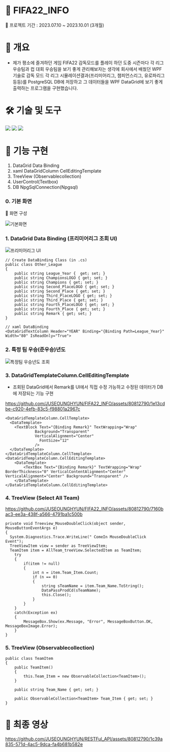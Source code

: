 # 📛 FIFA22_INFO

📍 프로젝트 기간 : 2023.07.10 ~ 2023.10.01 (3개월)


# 📌 개요
- 제가 평소에 즐겨하던 게임 FIFA22 감독모드를 플레이 하던 도중 시즌마다 각 리그 우승팀과 컵 대회 우승팀을 보기 좋게 관리해보자는 생각에 회사에서 배웠던 WPF기술로 감독 모드 각 리그 시뮬레이션결과(프리미어리그, 챔피언스리그, 유로파리그 등등)를 PostgreSQL DB에 저장하고 그 데이터들을 WPF DataGrid에 보기 좋게 출력하는 프로그램을 구현했습니다.

# 🛠️ 기술 및 도구
<img src="https://img.shields.io/badge/C Sharp-239120?style=flat-square&logo=C Sharp&logoColor=white"/> <img src="https://img.shields.io/badge/PostgreSQL-4169E1?style=flat-square&logo=PostgreSQL&logoColor=white"/> <img src="https://img.shields.io/badge/WPF-40AEF0?style=flat-square&logo=WPF&logoColor=white"/>

# 🎏 기능 구현
1. DataGrid Data Binding
2. xaml DataGridColumn CellEditingTemplate
3. TreeView (Observablecollection) 
4. UserControl(Textbox)
5. DB NpgSqlConnection(Npgsql)

### 0. 기본 화면
📍 화면 구성

![기본화면](https://github.com/JUSEOUNGHYUN/FIFA22_INFO/assets/80812790/47a70c2c-c0cb-414d-aedb-6b2abf5c853a)


### 1. DataGrid Data Binding (프리미어리그 조회 UI)
![프리미어리그 UI](https://github.com/JUSEOUNGHYUN/FIFA22_INFO/assets/80812790/a8a846d9-69e4-43ae-855e-ce95c09c5fb8)

    // Create DataBinding Class (in .cs)
    public class Other_League
    {
        public string League_Year {  get; set; }
        public string ChampionsLOGO { get; set; }
        public string Champions { get; set; }
        public string Second_PlaceLOGO { get; set; }
        public string Second_Place { get; set; }
        public string Third_PlaceLOGO { get; set; }
        public string Third_Place { get; set; }
        public string Fourth_PlaceLOGO { get; set; }
        public string Fourth_Place { get; set; }
        public string Remark { get; set; }
    }

    // xaml DataBinding
    <DataGridTextColumn Header="YEAR" Binding="{Binding Path=League_Year}" Width="80" IsReadOnly="True">

### 2. 특정 팀 우승(준우승)년도 
![특정팀 우승년도 조회](https://github.com/JUSEOUNGHYUN/FIFA22_INFO/assets/80812790/02eab86d-eca1-43cb-836c-df469caf8d61)

### 3. DataGridTemplateColumn.CellEditingTemplate
- 조회된 DataGrid에서 Remark를 UI에서 직접 수정 가능하고 수정된 데이터가 DB에 저장되는 기능 구현

https://github.com/JUSEOUNGHYUN/FIFA22_INFO/assets/80812790/1e13cdbe-c920-4efb-83c5-f98801a2967c

    <DataGridTemplateColumn.CellTemplate>
      <DataTemplate>
        <TextBlock Text="{Binding Remark}" TextWrapping="Wrap" 
                 Background="Transparent" 
                 VerticalAlignment="Center"                                                                                           
                   FontSize="12"
                 />
      </DataTemplate>
    </DataGridTemplateColumn.CellTemplate>
    <DataGridTemplateColumn.CellEditingTemplate>
        <DataTemplate>
            <TextBox Text="{Binding Remark}" TextWrapping="Wrap" BorderThickness="0" VerticalContentAlignment="Center" VerticalAlignment="Center" Background="Transparent" />
        </DataTemplate>
    </DataGridTemplateColumn.CellEditingTemplate>

### 4. TreeView (Select All Team)
https://github.com/JUSEOUNGHYUN/FIFA22_INFO/assets/80812790/7160bac3-ee3a-438f-a566-4791ba1c500b

    private void Treeview_MouseDoubleClick(object sender, MouseButtonEventArgs e)
    {
      System.Diagnostics.Trace.WriteLine(" ComeIn MouseDoubleClick Event");
      TreeViewItem view = sender as TreeViewItem;
      TeamItem item = AllTeam_treeView.SelectedItem as TeamItem;
        try
        {
            if(item != null)
            {
                int n = item.Team_Item.Count;
                if (n == 0)
                {
                    string sTeamName = item.Team_Name.ToString();
                    DataPassProdCd(sTeamName);
                    this.Close();
                }
            }
        }
        catch(Exception ex)
        {
            MessageBox.Show(ex.Message, "Error", MessageBoxButton.OK, MessageBoxImage.Error);
        }
    }

### 5. TreeView (Observablecollection)
    public class TeamItem
    {
        public TeamItem()
        {
            this.Team_Item = new ObservableCollection<TeamItem>();
        }

        public string Team_Name { get; set; }

        public ObservableCollection<TeamItem> Team_Item { get; set; }
    }

# 🎥 최종 영상

https://github.com/JUSEOUNGHYUN/RESTFul_API/assets/80812790/1c39a835-571d-4ac5-9dca-fa4b681b582e


